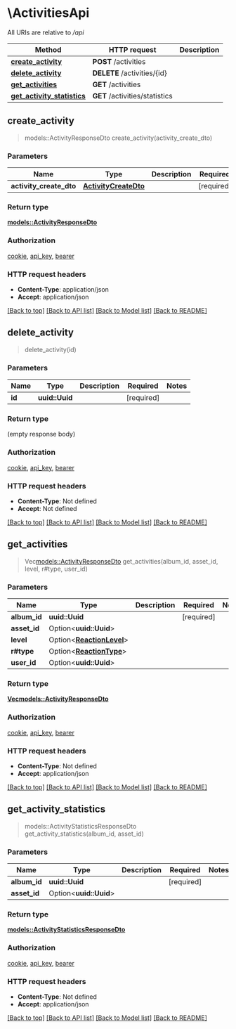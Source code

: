 # \ActivitiesApi

All URIs are relative to */api*

Method | HTTP request | Description
------------- | ------------- | -------------
[**create_activity**](ActivitiesApi.md#create_activity) | **POST** /activities | 
[**delete_activity**](ActivitiesApi.md#delete_activity) | **DELETE** /activities/{id} | 
[**get_activities**](ActivitiesApi.md#get_activities) | **GET** /activities | 
[**get_activity_statistics**](ActivitiesApi.md#get_activity_statistics) | **GET** /activities/statistics | 



## create_activity

> models::ActivityResponseDto create_activity(activity_create_dto)


### Parameters


Name | Type | Description  | Required | Notes
------------- | ------------- | ------------- | ------------- | -------------
**activity_create_dto** | [**ActivityCreateDto**](ActivityCreateDto.md) |  | [required] |

### Return type

[**models::ActivityResponseDto**](ActivityResponseDto.md)

### Authorization

[cookie](../README.md#cookie), [api_key](../README.md#api_key), [bearer](../README.md#bearer)

### HTTP request headers

- **Content-Type**: application/json
- **Accept**: application/json

[[Back to top]](#) [[Back to API list]](../README.md#documentation-for-api-endpoints) [[Back to Model list]](../README.md#documentation-for-models) [[Back to README]](../README.md)


## delete_activity

> delete_activity(id)


### Parameters


Name | Type | Description  | Required | Notes
------------- | ------------- | ------------- | ------------- | -------------
**id** | **uuid::Uuid** |  | [required] |

### Return type

 (empty response body)

### Authorization

[cookie](../README.md#cookie), [api_key](../README.md#api_key), [bearer](../README.md#bearer)

### HTTP request headers

- **Content-Type**: Not defined
- **Accept**: Not defined

[[Back to top]](#) [[Back to API list]](../README.md#documentation-for-api-endpoints) [[Back to Model list]](../README.md#documentation-for-models) [[Back to README]](../README.md)


## get_activities

> Vec<models::ActivityResponseDto> get_activities(album_id, asset_id, level, r#type, user_id)


### Parameters


Name | Type | Description  | Required | Notes
------------- | ------------- | ------------- | ------------- | -------------
**album_id** | **uuid::Uuid** |  | [required] |
**asset_id** | Option<**uuid::Uuid**> |  |  |
**level** | Option<[**ReactionLevel**](.md)> |  |  |
**r#type** | Option<[**ReactionType**](.md)> |  |  |
**user_id** | Option<**uuid::Uuid**> |  |  |

### Return type

[**Vec<models::ActivityResponseDto>**](ActivityResponseDto.md)

### Authorization

[cookie](../README.md#cookie), [api_key](../README.md#api_key), [bearer](../README.md#bearer)

### HTTP request headers

- **Content-Type**: Not defined
- **Accept**: application/json

[[Back to top]](#) [[Back to API list]](../README.md#documentation-for-api-endpoints) [[Back to Model list]](../README.md#documentation-for-models) [[Back to README]](../README.md)


## get_activity_statistics

> models::ActivityStatisticsResponseDto get_activity_statistics(album_id, asset_id)


### Parameters


Name | Type | Description  | Required | Notes
------------- | ------------- | ------------- | ------------- | -------------
**album_id** | **uuid::Uuid** |  | [required] |
**asset_id** | Option<**uuid::Uuid**> |  |  |

### Return type

[**models::ActivityStatisticsResponseDto**](ActivityStatisticsResponseDto.md)

### Authorization

[cookie](../README.md#cookie), [api_key](../README.md#api_key), [bearer](../README.md#bearer)

### HTTP request headers

- **Content-Type**: Not defined
- **Accept**: application/json

[[Back to top]](#) [[Back to API list]](../README.md#documentation-for-api-endpoints) [[Back to Model list]](../README.md#documentation-for-models) [[Back to README]](../README.md)


